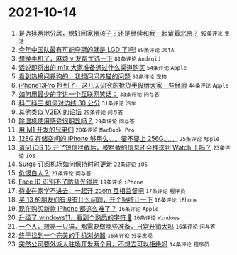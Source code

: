 # 2021-10-14

1. [是选择两地分居，媳妇回家带孩子？还是继续和我一起留着北京？](https://www.v2ex.com/t/807695) `92条评论` `生活`
1. [今年中国队最有可能夺冠的就是 LGD 了吧!](https://www.v2ex.com/t/807699) `89条评论` `DotA`
1. [想换手机了，麻烦 v 友帮忙选一下](https://www.v2ex.com/t/807723) `81条评论` `Android`
1. [话说即将出的 m1x 大家准备通过什么渠道购买](https://www.v2ex.com/t/807701) `54条评论` `Apple`
1. [看到热榜问养狗的，我想问问养猫的问题](https://www.v2ex.com/t/807702) `52条评论` `宠物`
1. [iPhone13Pro 抢到了，这几天研究的抢货手段给大家一些经验](https://www.v2ex.com/t/807729) `44条评论` `Apple`
1. [如何用最少的字讲一个互联网笑话：](https://www.v2ex.com/t/807737) `33条评论` `问与答`
1. [科二科三 如何对边线 30 公分](https://www.v2ex.com/t/807755) `31条评论` `汽车`
1. [其他类似 V2EX 的论坛](https://www.v2ex.com/t/807730) `29条评论` `问与答`
1. [除湿机使用感受很明显吗？](https://www.v2ex.com/t/807708) `29条评论` `问与答`
1. [用 M1 开发的兄弟们](https://www.v2ex.com/t/807782) `28条评论` `MacBook Pro`
1. [128G 存储空间的 iPhone 够用么。。。要不要上 256G.。。。](https://www.v2ex.com/t/807772) `25条评论` `Apple`
1. [请问 iOS 15 开了短信拦截后，被拦截的信息还会推送到 Watch 上吗？](https://www.v2ex.com/t/807753) `23条评论` `iOS`
1. [Surge 订阅机场如何保持时时更新](https://www.v2ex.com/t/807774) `22条评论` `iOS`
1. [仇恨白人？](https://www.v2ex.com/t/807771) `21条评论` `问与答`
1. [Face ID 识别不了防蓝光镜片](https://www.v2ex.com/t/807748) `19条评论` `iPhone`
1. [待业在家学不进去，一起开 zoom 互相监督吧](https://www.v2ex.com/t/807768) `17条评论` `程序员`
1. [买 13 的朋友们有没有什么问题，开个贴统计一下](https://www.v2ex.com/t/807789) `16条评论` `iPhone`
1. [现在购买新款 iPhone 都这么难了？](https://www.v2ex.com/t/807733) `16条评论` `Apple`
1. [升级了 windows11，看到个熟悉的字符 🤣](https://www.v2ex.com/t/807720) `16条评论` `Windows`
1. [一个人，想养一只猫，都需要做哪些准备，日常开销大吗](https://www.v2ex.com/t/807719) `16条评论` `问与答`
1. [终于找到一个完美的手机浏览器](https://www.v2ex.com/t/807716) `16条评论` `分享发现`
1. [突然公司要外派人驻场开发两个月，不想去可以拒绝吗](https://www.v2ex.com/t/807799) `14条评论` `程序员`
